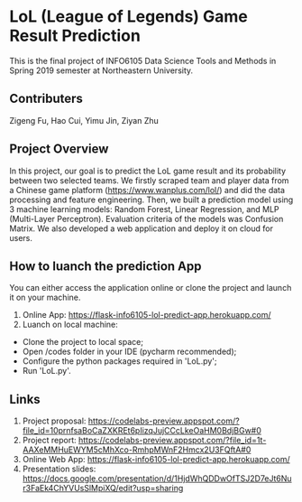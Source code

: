 # LoL (League of Legends) Game Result Prediction
This is the final project of INFO6105 Data Science Tools and Methods in Spring 2019 semester at Northeastern University.

## Contributers
Zigeng Fu, Hao Cui, Yimu Jin, Ziyan Zhu

## Project Overview
In this project, our goal is to predict the LoL game result and its probability between two selected teams. We firstly scraped team and player data from a Chinese game platform (https://www.wanplus.com/lol/)  and did the data processing and feature engineering. Then, we built a prediction model using 3 machine learning models: Random Forest, Linear Regression, and MLP (Multi-Layer Perceptron). Evaluation criteria of the models was Confusion Matrix. We also developed a web application and deploy it on cloud for users.

## How to luanch the prediction App 
You can either access the application online or clone the project and launch it on your machine.
1. Online App: https://flask-info6105-lol-predict-app.herokuapp.com/
2. Luanch on local machine:
- Clone the project to local space;
- Open /codes folder in your IDE (pycharm recommended);
- Configure the python packages required in 'LoL.py';
- Run 'LoL.py'.

## Links
1. Project proposal:
https://codelabs-preview.appspot.com/?file_id=10prnfsaBoCaZXKREt6pIizqJujCCcLkeOaHM0BdjBGw#0
2. Project report:
https://codelabs-preview.appspot.com/?file_id=1t-AAXeMMHuEWYM5cMhXco-RmhpMWnF2Hmcx2U3FQftA#0
3. Online Web App:
https://flask-info6105-lol-predict-app.herokuapp.com/
4. Presentation slides:
https://docs.google.com/presentation/d/1HjdWhQDDwOfTSJ2D7eJt6Nur3FaEk4ChYVUsSlMpiXQ/edit?usp=sharing
